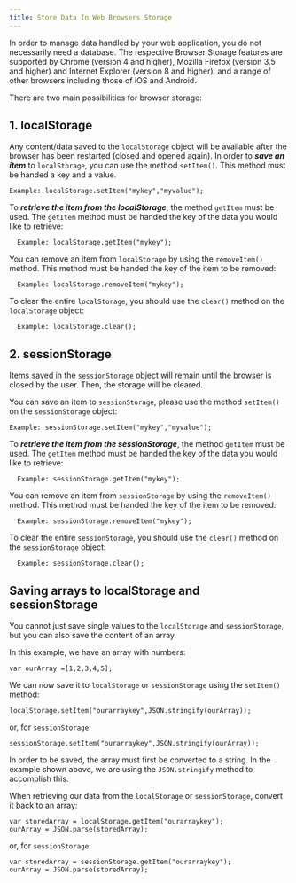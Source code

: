 ```yaml
---
title: Store Data In Web Browsers Storage
---
```

In order to manage data handled by your web application, you do not necessarily need a database. The respective Browser Storage features are supported by Chrome (version 4 and higher), Mozilla Firefox (version 3.5 and higher) and Internet Explorer (version 8 and higher), and a range of other browsers including those of iOS and Android.

There are two main possibilities for browser storage:

## 1\. localStorage

Any content/data saved to the `localStorage` object will be available after the browser has been restarted (closed and opened again). In order to **_save an item_** to `localStorage`, you can use the method `setItem()`. This method must be handed a key and a value.

    Example: localStorage.setItem("mykey","myvalue");

To **_retrieve the item from the localStorage_**, the method `getItem` must be used. The `getItem` method must be handed the key of the data you would like to retrieve:

      Example: localStorage.getItem("mykey");

You can remove an item from `localStorage` by using the `removeItem()` method. This method must be handed the key of the item to be removed:

      Example: localStorage.removeItem("mykey");

To clear the entire `localStorage`, you should use the `clear()` method on the `localStorage` object:

      Example: localStorage.clear();

## 2\. sessionStorage

Items saved in the `sessionStorage` object will remain until the browser is closed by the user. Then, the storage will be cleared.

You can save an item to `sessionStorage`, please use the method `setItem()` on the `sessionStorage` object:

    Example: sessionStorage.setItem("mykey","myvalue");

To **_retrieve the item from the sessionStorage_**, the method `getItem` must be used. The `getItem` method must be handed the key of the data you would like to retrieve:

      Example: sessionStorage.getItem("mykey");

You can remove an item from `sessionStorage` by using the `removeItem()` method. This method must be handed the key of the item to be removed:

      Example: sessionStorage.removeItem("mykey");

To clear the entire `sessionStorage`, you should use the `clear()` method on the `sessionStorage` object:

      Example: sessionStorage.clear();

## Saving arrays to localStorage and sessionStorage

You cannot just save single values to the `localStorage` and `sessionStorage`, but you can also save the content of an array.

In this example, we have an array with numbers:

    var ourArray =[1,2,3,4,5];

We can now save it to `localStorage` or `sessionStorage` using the `setItem()` method:

    localStorage.setItem("ourarraykey",JSON.stringify(ourArray));

or, for `sessionStorage`:

    sessionStorage.setItem("ourarraykey",JSON.stringify(ourArray));

In order to be saved, the array must first be converted to a string. In the example shown above, we are using the `JSON.stringify` method to accomplish this.

When retrieving our data from the `localStorage` or `sessionStorage`, convert it back to an array:

    var storedArray = localStorage.getItem("ourarraykey");
    ourArray = JSON.parse(storedArray);

or, for `sessionStorage`:

    var storedArray = sessionStorage.getItem("ourarraykey");
    ourArray = JSON.parse(storedArray);